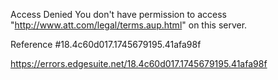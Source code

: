 Access Denied
You don't have permission to access "http://www.att.com/legal/terms.aup.html" on this server.

Reference #18.4c60d017.1745679195.41afa98f

https://errors.edgesuite.net/18.4c60d017.1745679195.41afa98f